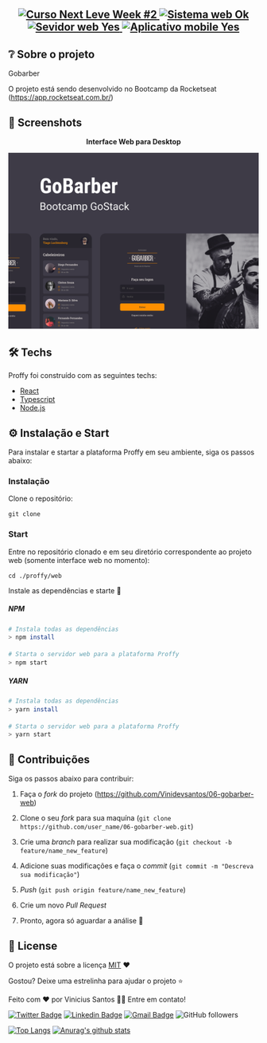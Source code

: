 <h2 align="center">
<a href="https://gobarber-ebon.vercel.app/">  
<img src="https://img.shields.io/badge/Next%20Level%20Week-%232-blueviolet?style=for-the-badge" alt="Curso Next Leve Week #2" />
</a>

<a href="https://gobarber-ebon.vercel.app/">  
<img src="https://img.shields.io/badge/web%3F-ok-blueviolet?style=for-the-badge" alt="Sistema web Ok" />
</a>

<a href="https://gobarber-ebon.vercel.app/">  
<img src="https://img.shields.io/badge/server%3F-Yes-blueviolet?style=for-the-badge" alt="Sevidor web Yes" />
</a>

<a href="https://gobarber-ebon.vercel.app/">  
<img src="https://img.shields.io/badge/app mobile%3F-Yes-blueviolet?style=for-the-badge" alt="Aplicativo mobile Yes" />
</a>

</h2>

## ❔ Sobre o projeto

Gobarber

O projeto está sendo desenvolvido no Bootcamp da Rocketseat (https://app.rocketseat.com.br/)

## 📸 Screenshots

<p align="center"><b>Interface Web para Desktop</b></p>
<p align="center">
  <img src="https://github.com/Vinidevsantos/06-gobarber-web/blob/master/src/assets/Capa.png?raw=true" alt="GoBarber Web" />
</p>


## 🛠 Techs

Proffy foi construído com as seguintes techs:

- [React](https://pt-br.reactjs.org/)
- [Typescript](https://www.typescriptlang.org/)
- [Node.js](https://nodejs.org/en/)

## ⚙ Instalação e Start

Para instalar e startar a plataforma Proffy em seu ambiente, siga os passos abaixo:

### Instalação

Clone o repositório:
```
git clone  
```

### Start

Entre no repositório clonado e em seu diretório correspondente ao projeto web (somente interface web no momento):
```
cd ./proffy/web
```

Instale as dependências e starte 🚀

##### NPM
```bash
# Instala todas as dependências
> npm install 

# Starta o servidor web para a plataforma Proffy
> npm start 
```

##### YARN
```bash
# Instala todas as dependências
> yarn install 

# Starta o servidor web para a plataforma Proffy
> yarn start 
```

## 🤝 Contribuições

Siga os passos abaixo para contribuir:

1. Faça o *fork* do projeto (<https://github.com/Vinidevsantos/06-gobarber-web>)

2. Clone o seu *fork* para sua maquína (`git clone https://github.com/user_name/06-gobarber-web.git`)

3. Crie uma *branch* para realizar sua modificação (`git checkout -b feature/name_new_feature`)

4. Adicione suas modificações e faça o *commit* (`git commit -m "Descreva sua modificação"`)

5. *Push* (`git push origin feature/name_new_feature`)

6. Crie um novo *Pull Request*

7. Pronto, agora só aguardar a análise 🚀 

## 📜 License

O projeto está sobre a licença [MIT](./LICENSE) ❤️ 

Gostou? Deixe uma estrelinha para ajudar o projeto ⭐

Feito com ❤️ por Vinicius Santos 👋🏽 Entre em contato!


[![Twitter Badge](https://img.shields.io/badge/-@ViniSantosDev-1ca0f1?style=flat-square&labelColor=1ca0f1&logo=twitter&logoColor=white&link=https://twitter.com/ViniSantosDev)](https://twitter.com/ViniSantosDev)
[![Linkedin Badge](https://img.shields.io/badge/-Vinicius-blue?style=flat-square&logo=Linkedin&logoColor=white&link=https://www.linkedin.com/in/vinidevsantos/)](https://www.linkedin.com/in/vinidevsantos/) 
[![Gmail Badge](https://img.shields.io/badge/-santosvini.rv@gmail.com-c14438?style=flat-square&logo=Gmail&logoColor=white&link=mailto:santosvini.rv@gmail.com)](mailto:santosvini.rv@gmail.com)
![GitHub followers](https://img.shields.io/github/followers/vinidevsantos?style=social)


[![Top Langs](https://github-readme-stats.vercel.app/api/top-langs/?username=vinidevsantos&layout=compact)](https://github.com/anuraghazra/github-readme-stats)
[![Anurag's github stats](https://github-readme-stats.vercel.app/api?username=vinidevsantos)](https://github.com/anuraghazra/github-readme-stats)




